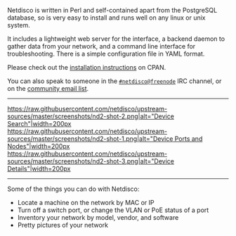 Netdisco is written in Perl and self-contained apart from the PostgreSQL
database, so is very easy to install and runs well on any linux or unix
system.

It includes a lightweight web server for the interface, a backend daemon to
gather data from your network, and a command line interface for
troubleshooting. There is a simple configuration file in YAML format.

Please check out the [installation
instructions](https://metacpan.org/pod/App::Netdisco) on CPAN.

You can also speak to someone in the
[`#netdisco@freenode`](https://webchat.freenode.net/?randomnick=1&prompt=1&channels=%23netdisco)
IRC channel, or on the [community email
list](https://lists.sourceforge.net/lists/listinfo/netdisco-users).

---

[https://raw.githubusercontent.com/netdisco/upstream-sources/master/screenshots/nd2-shot-2.png|alt="Device Search"|width=200px](https://raw.githubusercontent.com/netdisco/upstream-sources/master/screenshots/nd2-shot-2.png)
[https://raw.githubusercontent.com/netdisco/upstream-sources/master/screenshots/nd2-shot-1.png|alt="Device Ports and Nodes"|width=200px](https://raw.githubusercontent.com/netdisco/upstream-sources/master/screenshots/nd2-shot-1.png)
[https://raw.githubusercontent.com/netdisco/upstream-sources/master/screenshots/nd2-shot-3.png|alt="Device Details"|width=200px](https://raw.githubusercontent.com/netdisco/upstream-sources/master/screenshots/nd2-shot-3.png)

---

Some of the things you can do with Netdisco:

* Locate a machine on the network by MAC or IP
* Turn off a switch port, or change the VLAN or PoE status of a port
* Inventory your network by model, vendor, and software
* Pretty pictures of your network
